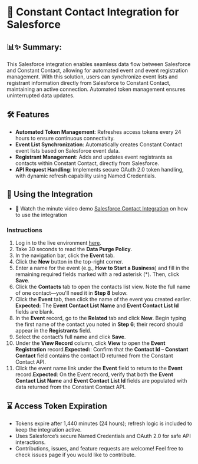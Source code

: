 # 📧 Constant Contact Integration for Salesforce
## 📊✨ Summary:
This Salesforce integration enables seamless data flow between Salesforce and Constant Contact, allowing for automated event and event registration management. With this solution, users can synchronize event lists and registrant information directly from Salesforce to Constant Contact, maintaining an active connection. Automated token management ensures uninterrupted data updates.

## 🛠️ Features
* **Automated Token Management**: Refreshes access tokens every 24 hours to ensure continuous connectivity.
* **Event List Synchronization**: Automatically creates Constant Contact event lists based on Salesforce event data.
* **Registrant Management**: Adds and updates event registrants as contacts within Constant Contact, directly from Salesforce.
* **API Request Handling**: Implements secure OAuth 2.0 token handling, with dynamic refresh capability using Named Credentials.

## 📝 Using the Integration
* 🎥 Watch the minute video demo [Salesforce Contact Integration](https://drive.google.com/file/d/1YxndPJ09ljkylPQUS9Y-aLOKvYS4Y1VF/view?usp=sharing) on how to use the integration  
  
### **Instructions**
1. Log in to the live environment [here](https://integration-experts-dev-ed.my.site.com/s/).
2. Take 30 seconds to read the **Data Purge Policy**.
3. In the navigation bar, click the **Event** tab.
4. Click the **New** button in the top-right corner.
5. Enter a name for the event (e.g., **How to Start a Business**) and fill in the remaining required fields marked with a red asterisk (*). Then, click **Save**.
6. Click the **Contacts** tab to open the contacts list view. Note the full name of one contact—you'll need it in **Step 8** below.
7. Click the **Event** tab, then click the name of the event you created earlier. **Expected:** The **Event Contact List Name** and **Event Contact List Id** fields are blank.
9. In the **Event** record, go to the **Related** tab and click **New**. Begin typing the first name of the contact you noted in **Step 6**; their record should appear in the **Registrants** field.
11. Select the contact’s full name and click **Save**.
12. Under the **View Record** column, click **View** to open the **Event Registration** record.**Expected:**: Confirm that the **Contact Id – Constant Contact** field contains the contact ID returned from the Constant Contact API.
13. Click the event name link under the **Event** field to return to the **Event** record.**Expected**: On the Event record, verify that both the **Event Contact List Name** and **Event Contact List Id** fields are populated with data returned from the Constant Contact API.

## ⌛️ Access Token Expiration
* Tokens expire after 1,440 minutes (24 hours); refresh logic is included to keep the integration active. 
* Uses Salesforce’s secure Named Credentials and OAuth 2.0 for safe API interactions.  
* Contributions, issues, and feature requests are welcome! Feel free to check issues page if you would like to contribute.
